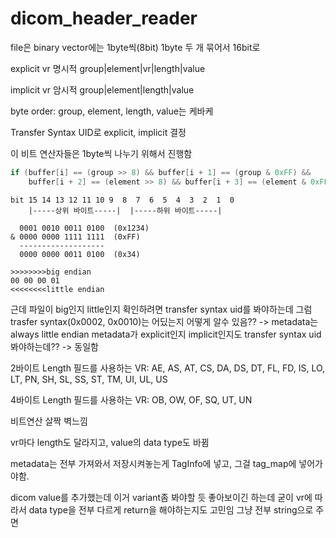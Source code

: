 # dicom_header_reader

file은 binary
vector에는 1byte씩(8bit)
1byte 두 개 묶어서 16bit로

explicit vr 명시적
group|element|vr|length|value

implicit vr 암시적
group|element|length|value

byte order: group, element, length, value는 케바케

Transfer Syntax UID로 explicit, implicit 결정

이 비트 연산자들은 1byte씩 나누기 위해서 진행함

```cpp
if (buffer[i] == (group >> 8) && buffer[i + 1] == (group & 0xFF) &&
    buffer[i + 2] == (element >> 8) && buffer[i + 3] == (element & 0xFF))
```

```
bit 15 14 13 12 11 10 9  8  7  6  5  4  3  2  1  0
    |-----상위 바이트-----|  |-----하위 바이트-----|

  0001 0010 0011 0100  (0x1234)
& 0000 0000 1111 1111  (0xFF)
  -------------------
  0000 0000 0011 0100  (0x34)
```

```
>>>>>>>>big endian
00 00 00 01
<<<<<<<<little endian
```

근데 파일이 big인지 little인지 확인하려면 transfer syntax uid를 봐야하는데
그럼 trasfer syntax(0x0002, 0x0010)는 어딨는지 어떻게 알수 있음??
-> metadata는 always little endian
metadata가 explicit인지 implicit인지도 transfer syntax uid 봐야하는데??
-> 동일함

2바이트 Length 필드를 사용하는 VR:
AE, AS, AT, CS, DA, DS, DT, FL, FD, IS, LO, LT, PN, SH, SL, SS, ST, TM, UI, UL, US

4바이트 Length 필드를 사용하는 VR:
OB, OW, OF, SQ, UT, UN

비트연산 살짝 벽느낌

vr마다 length도 달라지고, value의 data type도 바뀜

metadata는 전부 가져와서 저장시켜놓는게
TagInfo에 넣고, 그걸 tag_map에 넣어가야함.

dicom value를 추가했는데 이거 variant좀 봐야할 듯 좋아보이긴 하는데
굳이 vr에 따라서 data type을 전부 다르게 return을 해야하는지도 고민임
그냥 전부 string으로 주면
